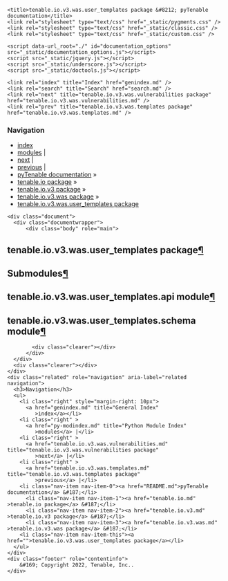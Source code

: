 
<!DOCTYPE html>

<html lang="en">
  <head>
    <meta charset="utf-8" />
    <meta name="viewport" content="width=device-width, initial-scale=1.0" /><meta name="generator" content="Docutils 0.17.1: http://docutils.sourceforge.net/" />

    <title>tenable.io.v3.was.user_templates package &#8212; pyTenable  documentation</title>
    <link rel="stylesheet" type="text/css" href="_static/pygments.css" />
    <link rel="stylesheet" type="text/css" href="_static/classic.css" />
    <link rel="stylesheet" type="text/css" href="_static/custom.css" />
    
    <script data-url_root="./" id="documentation_options" src="_static/documentation_options.js"></script>
    <script src="_static/jquery.js"></script>
    <script src="_static/underscore.js"></script>
    <script src="_static/doctools.js"></script>
    
    <link rel="index" title="Index" href="genindex.md" />
    <link rel="search" title="Search" href="search.md" />
    <link rel="next" title="tenable.io.v3.was.vulnerabilities package" href="tenable.io.v3.was.vulnerabilities.md" />
    <link rel="prev" title="tenable.io.v3.was.templates package" href="tenable.io.v3.was.templates.md" /> 
  </head><body>
    <div class="related" role="navigation" aria-label="related navigation">
      <h3>Navigation</h3>
      <ul>
        <li class="right" style="margin-right: 10px">
          <a href="genindex.md" title="General Index"
             accesskey="I">index</a></li>
        <li class="right" >
          <a href="py-modindex.md" title="Python Module Index"
             >modules</a> |</li>
        <li class="right" >
          <a href="tenable.io.v3.was.vulnerabilities.md" title="tenable.io.v3.was.vulnerabilities package"
             accesskey="N">next</a> |</li>
        <li class="right" >
          <a href="tenable.io.v3.was.templates.md" title="tenable.io.v3.was.templates package"
             accesskey="P">previous</a> |</li>
        <li class="nav-item nav-item-0"><a href="README.md">pyTenable  documentation</a> &#187;</li>
          <li class="nav-item nav-item-1"><a href="tenable.io.md" >tenable.io package</a> &#187;</li>
          <li class="nav-item nav-item-2"><a href="tenable.io.v3.md" >tenable.io.v3 package</a> &#187;</li>
          <li class="nav-item nav-item-3"><a href="tenable.io.v3.was.md" accesskey="U">tenable.io.v3.was package</a> &#187;</li>
        <li class="nav-item nav-item-this"><a href="">tenable.io.v3.was.user_templates package</a></li> 
      </ul>
    </div>  

    <div class="document">
      <div class="documentwrapper">
          <div class="body" role="main">
            
  <section id="module-tenable.io.v3.was.user_templates">
<span id="tenable-io-v3-was-user-templates-package"></span><h1>tenable.io.v3.was.user_templates package<a class="headerlink" href="#module-tenable.io.v3.was.user_templates" title="Permalink to this headline">¶</a></h1>
<section id="submodules">
<h2>Submodules<a class="headerlink" href="#submodules" title="Permalink to this headline">¶</a></h2>
</section>
<section id="module-tenable.io.v3.was.user_templates.api">
<span id="tenable-io-v3-was-user-templates-api-module"></span><h2>tenable.io.v3.was.user_templates.api module<a class="headerlink" href="#module-tenable.io.v3.was.user_templates.api" title="Permalink to this headline">¶</a></h2>
</section>
<section id="module-tenable.io.v3.was.user_templates.schema">
<span id="tenable-io-v3-was-user-templates-schema-module"></span><h2>tenable.io.v3.was.user_templates.schema module<a class="headerlink" href="#module-tenable.io.v3.was.user_templates.schema" title="Permalink to this headline">¶</a></h2>
</section>
</section>


            <div class="clearer"></div>
          </div>
      </div>
      <div class="clearer"></div>
    </div>
    <div class="related" role="navigation" aria-label="related navigation">
      <h3>Navigation</h3>
      <ul>
        <li class="right" style="margin-right: 10px">
          <a href="genindex.md" title="General Index"
             >index</a></li>
        <li class="right" >
          <a href="py-modindex.md" title="Python Module Index"
             >modules</a> |</li>
        <li class="right" >
          <a href="tenable.io.v3.was.vulnerabilities.md" title="tenable.io.v3.was.vulnerabilities package"
             >next</a> |</li>
        <li class="right" >
          <a href="tenable.io.v3.was.templates.md" title="tenable.io.v3.was.templates package"
             >previous</a> |</li>
        <li class="nav-item nav-item-0"><a href="README.md">pyTenable  documentation</a> &#187;</li>
          <li class="nav-item nav-item-1"><a href="tenable.io.md" >tenable.io package</a> &#187;</li>
          <li class="nav-item nav-item-2"><a href="tenable.io.v3.md" >tenable.io.v3 package</a> &#187;</li>
          <li class="nav-item nav-item-3"><a href="tenable.io.v3.was.md" >tenable.io.v3.was package</a> &#187;</li>
        <li class="nav-item nav-item-this"><a href="">tenable.io.v3.was.user_templates package</a></li> 
      </ul>
    </div>
    <div class="footer" role="contentinfo">
        &#169; Copyright 2022, Tenable, Inc..
    </div>
  </body>
</html>